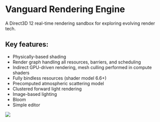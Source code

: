 # Vanguard Rendering Engine
A Direct3D 12 real-time rendering sandbox for exploring evolving render tech.

## Key features:
- Physically-based shading
- Render graph handling all resources, barriers, and scheduling
- Indirect GPU-driven rendering, mesh culling performed in compute shaders
- Fully bindless resources (shader model 6.6+)
- Precomputed atmospheric scattering model
- Clustered forward light rendering
- Image-based lighting
- Bloom
- Simple editor

![](https://user-images.githubusercontent.com/18013792/150621644-213dfcb8-2dbc-4841-ae60-f68f263fb39a.png)
